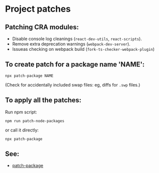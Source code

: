 # Project patches

## Patching CRA modules:

- Disable console log cleanings (`react-dev-utils`, `react-scripts`).
- Remove extra deprecation warnings (`webpack-dev-server`).
- Issueas checking on webpack build (`fork-ts-checker-webpack-plugin`)

## To create patch for a package name 'NAME':

```
npx patch-package NAME
```

(Check for accidentally included swap files: eg, diffs for `.swp` files.)

## To apply all the patches:

Run npm script:

```
npm run patch-node-packages
```

or call it directly:

```
npx patch-package
```

## See:

- [patch-package](https://www.npmjs.com/package/patch-package)
